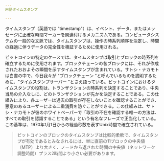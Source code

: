 ```yaml
---
用語タイムスタンプ

---
```

タイムスタンプ（英語では "timestamp"）は、イベント、データ、またはメッセージに正確な時間マーカーを関連付けるメカニズムである。コンピュータシステムの一般的な文脈では、タイムスタンプは、操作の時系列順序を決定し、時間の経過に伴うデータの完全性を検証するために使用される。

ビットコインの特定のケースでは、タイムスタンプは取引とブロックの時系列を確立するために使用されます。ブロックチェーンの各ブロックには、それが作成されたおおよその瞬間を示すタイムスタンプが含まれている。サトシ・ナカモトは白書の中で、今日我々が "ブロックチェーン "と呼んでいるものを説明するために、"タイムスタンプサーバー "とさえ語っている。ビットコインにおけるタイムスタンプの役割は、トランザクションの時系列を決定することであり、中央当局の介入なしに、どのトランザクションが先かを決定することである。この仕組みにより、各ユーザーは過去の取引が存在しないことを確認することができ、悪意のあるユーザーによる二重消費を防ぐことができる。この仕組みは、サトシ・ナカモトが彼のホワイトペーパーで「取引の不在を確認する唯一の方法は、すべての取引を認識することである」という有名なフレーズで正当化している。この基準は、1970年1月1日からの経過秒数を表すUnix時間で確立されている。

> ビットコインのブロックのタイムスタンプは比較的柔軟で、タイムスタンプが有効であるとみなされるには、単に直前の11ブロックの中央値（MTP）より大きく、ノードから返された時間の中央値（ネットワーク調整時間）プラス2時間より小さい必要があります。